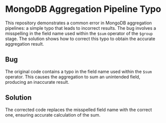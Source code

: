 # MongoDB Aggregation Pipeline Typo
This repository demonstrates a common error in MongoDB aggregation pipelines: a simple typo that leads to incorrect results. The bug involves a misspelling in the field name used within the `$sum` operator of the `$group` stage. The solution shows how to correct this typo to obtain the accurate aggregation result.

## Bug
The original code contains a typo in the field name used within the `$sum` operator. This causes the aggregation to sum an unintended field, producing an inaccurate result.

## Solution
The corrected code replaces the misspelled field name with the correct one, ensuring accurate calculation of the sum.